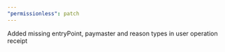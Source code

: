 ```yaml
---
"permissionless": patch
---
```


Added missing entryPoint, paymaster and reason types in user operation receipt
